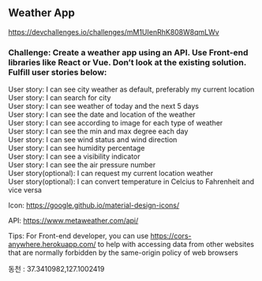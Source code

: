 ## Weather App

https://devchallenges.io/challenges/mM1UIenRhK808W8qmLWv


### Challenge: Create a weather app using an API. Use Front-end libraries like React or Vue. Don’t look at the existing solution. Fulfill user stories below:

User story: I can see city weather as default, preferably my current location  
User story: I can search for city  
User story: I can see weather of today and the next 5 days  
User story: I can see the date and location of the weather  
User story: I can see according to image for each type of weather  
User story: I can see the min and max degree each day  
User story: I can see wind status and wind direction  
User story: I can see humidity percentage  
User story: I can see a visibility indicator  
User story: I can see the air pressure number  
User story(optional): I can request my current location weather  
User story(optional): I can convert temperature in Celcius to Fahrenheit and vice versa  

Icon: https://google.github.io/material-design-icons/

API: https://www.metaweather.com/api/

Tips: For Front-end developer, you can use https://cors-anywhere.herokuapp.com/ to help with accessing data from other websites that are normally forbidden by the same-origin policy of web browsers

동천 : 37.3410982,127.1002419